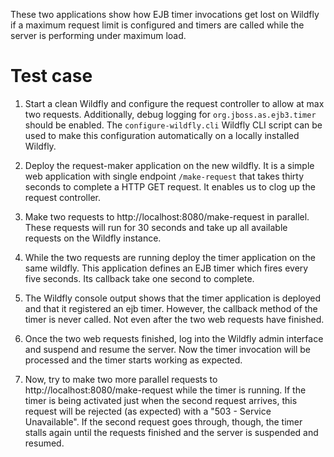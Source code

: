 These two applications show how EJB timer invocations get lost on Wildfly if 
a maximum request limit is configured and timers are called while the server
is performing under maximum load.

# Test case

1. Start a clean Wildfly and configure the request controller to allow at 
   max two requests. Additionally, debug logging for `org.jboss.as.ejb3.timer` 
   should be enabled. The `configure-wildfly.cli` Wildfly CLI script can be 
   used to make this configuration automatically on a locally installed 
   Wildfly.
   
1. Deploy the request-maker application on the new wildfly. It is a simple 
   web application with single endpoint `/make-request` that takes thirty 
   seconds to complete a HTTP GET request. It enables us to clog up the 
   request controller.  

1. Make two requests to http://localhost:8080/make-request  in parallel. 
   These requests will run for 30 seconds and take up all available requests 
   on the Wildfly instance.

1. While the two requests are running deploy the timer application on the 
   same wildfly. This application defines an EJB timer which fires every 
   five seconds. Its callback take one second to complete.

1. The Wildfly console output shows that the timer application is deployed 
   and that it registered an ejb timer. However, the callback method of the 
   timer is never called. Not even after the two web requests have finished.

1. Once the two web requests finished, log into the Wildfly admin interface 
   and suspend and resume the server. Now the timer invocation will be 
   processed and the timer starts working as expected.

1. Now, try to make two more parallel requests to 
   http://localhost:8080/make-request while the timer is running. If the timer 
   is being activated just when the second request arrives, this request will be 
   rejected (as expected) with a "503 - Service Unavailable". If the second 
   request goes through, though, the timer stalls again until the requests 
   finished and the server is suspended and resumed.
